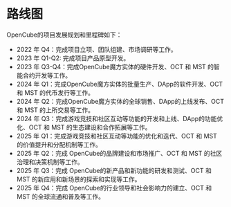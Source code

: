# 路线图

OpenCube的项目发展规划和里程碑如下：

* 2022 年 Q4：完成项目立项、团队组建、市场调研等工作。
* 2023 年 Q1-Q2: 完成项目产品原型开发。
* 2023 年 Q3-Q4：完成OpenCube魔方实体的硬件开发、OCT 和 MST 的智能合约开发等工作。
* 2024 年 Q1：完成OpenCube魔方实体的批量生产、DApp的软件开发、OCT 和 MST 的代币发行等工作。
* 2024 年 Q2：完成OpenCube魔方实体的全球销售、DApp的上线发布、OCT 和 MST 的上所交易等工作。
* 2024 年 Q3：完成游戏竞技和社区互动等功能的开发和上线、DApp的功能优化、OCT 和 MST 的生态建设和合作拓展等工作。
* 2025 年 Q1：完成游戏竞技和社区互动等功能的优化和迭代、OCT 和 MST 的价值提升和分配机制等工作。
* 2025 年 Q2：完成 OpenCube的品牌建设和市场推广、OCT 和 MST 的社区治理和决策机制等工作。
* 2025 年 Q3：完成 OpenCube的新产品和新功能的研发和测试、OCT 和 MST 的新应用和新场景的探索和实现等工作。
* 2025 年 Q4：完成 OpenCube的行业领导和社会影响力的建立、OCT 和 MST 的全球流通和普及等工作。
